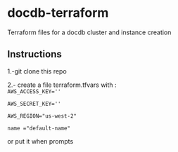 # docdb-terraform
Terraform files for a docdb cluster and instance creation


## Instructions

1.-git clone this repo

2.- create a file terraform.tfvars
with :
<code>
AWS_ACCESS_KEY='<your-access-key>'  
AWS_SECRET_KEY='<your-secret-key>'  
AWS_REGION="us-west-2"  
name ="default-name"  
  </code>
or put it when prompts 



